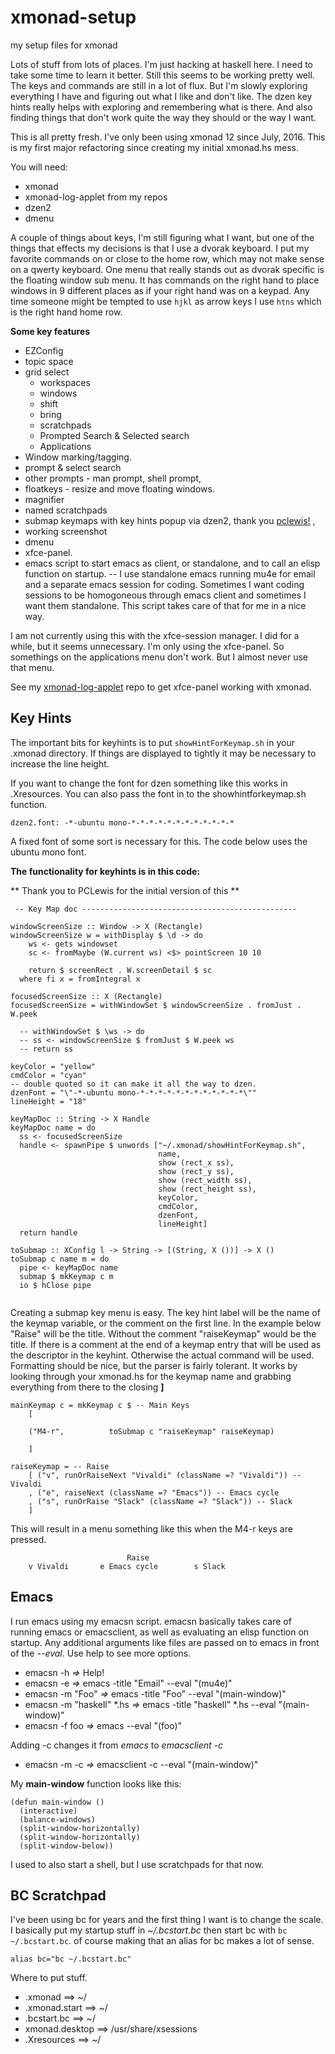 # xmonad-setup
my setup files for xmonad

Lots of stuff from lots of places.  I'm just hacking at haskell here. I need to take some time to learn it better.
Still this seems to be working pretty well. The keys
and commands are still in a lot of flux. But I'm slowly exploring everything I have and figuring out what I like and
don't like. The dzen key hints really helps with exploring and remembering what is there. And also finding things
that don't work quite the way they should or the way I want.

This is all pretty fresh. I've only been using xmonad 12 since July, 2016. This is my first major refactoring since
creating my initial xmonad.hs mess.

You will need:
* xmonad
* xmonad-log-applet from my repos
* dzen2
* dmenu


A couple of things about keys, I'm still figuring what I want, but one of the things that effects my decisions is that I use a dvorak keyboard.  I put my favorite commands on or close to the home row, which may not make sense on a qwerty keyboard. One menu that really stands out as dvorak specific is the floating window sub menu. It has commands on the right hand to place windows in 9 different places as if your right hand was on a keypad. Any time someone might be tempted to use `hjkl` as arrow keys I use `htns` which is the right hand home row.

**Some key features**  
 * EZConfig
 * topic space 
 * grid select 
   * workspaces
   * windows
   * shift
   * bring
   * scratchpads
   * Prompted Search & Selected search
   * Applications
 * Window marking/tagging.
 * prompt & select search 
 * other prompts - man prompt, shell prompt,
 * floatkeys - resize and move floating windows.
 * magnifier 
 * named scratchpads 
 * submap keymaps with key hints popup via dzen2, thank you [pclewis!](https://github.com/pclewis/dotfiles/tree/master/xmonad/.xmonad) , 
 * working screenshot
 * dmenu 
 * xfce-panel.
 * emacs script to start emacs as client, or standalone, and to call an elisp function on startup. -- I use standalone emacs running mu4e for email and a separate emacs session for coding. Sometimes I want coding sessions to be homogoneous through emacs client and sometimes I want them standalone. This script takes care of that for me in a nice way.

I am not currently using this with the xfce-session manager.  I did for a while, but it seems unnecessary. I'm only using
the xfce-panel.  So somethings on the applications menu don't work. But I almost never use that menu.

See my [xmonad-log-applet](https://github.com/EricGebhart/xmonad-log-applet) repo to get xfce-panel working with xmonad.

Key Hints
---------
The important bits for keyhints is to put `showHintForKeymap.sh` in your .xmonad directory. If things are displayed to   tightly it may be necessary to increase the line height. 
 
If you want to change the font for dzen something like this works in .Xresources. You can also pass the font in to the showhintforkeymap.sh function.

```dzen2.font: -*-ubuntu mono-*-*-*-*-*-*-*-*-*-*-*-*```

A fixed font of some sort is necessary for this. The code below uses
the ubuntu mono font.  

**The functionality for keyhints is in this code:**

** Thank you to PCLewis for the initial version of this **
```
 -- Key Map doc ------------------------------------------------

windowScreenSize :: Window -> X (Rectangle)
windowScreenSize w = withDisplay $ \d -> do
    ws <- gets windowset
    sc <- fromMaybe (W.current ws) <$> pointScreen 10 10

    return $ screenRect . W.screenDetail $ sc
  where fi x = fromIntegral x

focusedScreenSize :: X (Rectangle)
focusedScreenSize = withWindowSet $ windowScreenSize . fromJust . W.peek

  -- withWindowSet $ \ws -> do
  -- ss <- windowScreenSize $ fromJust $ W.peek ws
  -- return ss

keyColor = "yellow"
cmdColor = "cyan"
-- double quoted so it can make it all the way to dzen.
dzenFont = "\"-*-ubuntu mono-*-*-*-*-*-*-*-*-*-*-*-*\""
lineHeight = "18"

keyMapDoc :: String -> X Handle
keyMapDoc name = do
  ss <- focusedScreenSize
  handle <- spawnPipe $ unwords ["~/.xmonad/showHintForKeymap.sh",
                                 name,
                                 show (rect_x ss),
                                 show (rect_y ss),
                                 show (rect_width ss),
                                 show (rect_height ss),
                                 keyColor,
                                 cmdColor,
                                 dzenFont,
                                 lineHeight]
  return handle

toSubmap :: XConfig l -> String -> [(String, X ())] -> X ()
toSubmap c name m = do
  pipe <- keyMapDoc name
  submap $ mkKeymap c m
  io $ hClose pipe


```

Creating a submap key menu is easy. The key hint label will be the name of the keymap variable, or the comment on the first line.
In the example below "Raise" will be the title. Without the comment "raiseKeymap" would be the title. 
If there is a comment at the end of a keymap entry that 
will be used as the descriptor in the keyhint.  Otherwise the actual command will be used.
Formatting should be nice, but the parser is fairly tolerant. It works by looking through your
xmonad.hs for the keymap name and grabbing everything from there to the closing **]**

```
mainKeymap c = mkKeymap c $ -- Main Keys
    [

    ("M4-r",          toSubmap c "raiseKeymap" raiseKeymap)

    ]

raiseKeymap = -- Raise
    [ ("v", runOrRaiseNext "Vivaldi" (className =? "Vivaldi")) -- Vivaldi
    , ("e", raiseNext (className =? "Emacs")) -- Emacs cycle
    , ("s", runOrRaise "Slack" (className =? "Slack")) -- Slack
    ]
```

This will result in a menu something like this when the M4-r keys are pressed.
```
                          Raise
    v Vivaldi       e Emacs cycle        s Slack
```


Emacs
-----

I run emacs using my emacsn script.  emacsn basically takes care of running emacs or emacsclient,
as well as evaluating an elisp function on startup. Any additional arguments like files are passed on
to emacs in front of the _--eval_. 
Use help to see more options.

* emacsn -h _=>_  Help!
* emacsn -e _=>_ emacs -title "Email" --eval "(mu4e)"
* emacsn -m "Foo" _=>_ emacs -title "Foo" --eval "(main-window)"
* emacsn -m "haskell" *.hs _=>_ emacs -title "haskell" *.hs --eval "(main-window)"
* emacsn -f foo _=>_ emacs --eval "(foo)"

Adding -c changes it from _emacs_ to _emacsclient -c_

* emacsn -m -c _=>_ emacsclient -c --eval "(main-window)"

My **main-window** function looks like this:

```
(defun main-window ()
  (interactive)
  (balance-windows)
  (split-window-horizontally)
  (split-window-horizontally)
  (split-window-below))
 ```

I used to also start a shell, but I use scratchpads for that now.

BC Scratchpad
-------------

I've been using bc for years and the first thing I want is to change the scale.
I basically put my startup stuff in _~/.bcstart.bc_ then start bc with `bc ~/.bcstart.bc`.
of course making that an alias for bc makes a lot of sense.

`alias bc="bc ~/.bcstart.bc"`

Where to put stuff.

* .xmonad ==> ~/
* .xmonad.start ==> ~/
* .bcstart.bc ==> ~/
* xmonad.desktop ==> /usr/share/xsessions
* .Xresources ==> ~/

